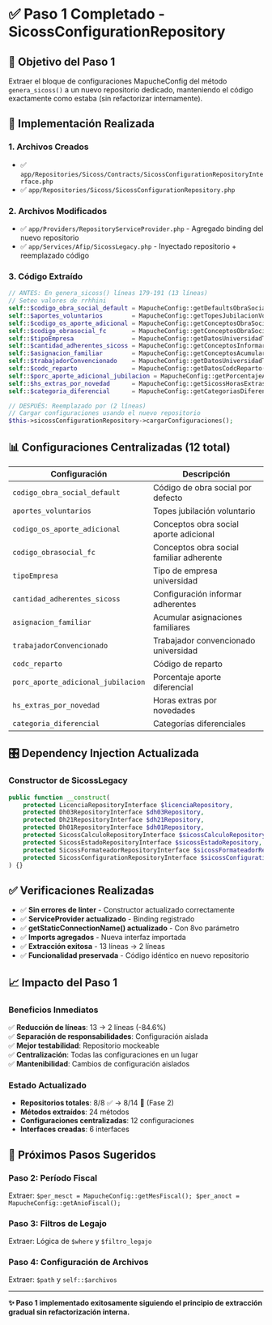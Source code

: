 # ✅ Paso 1 Completado - SicossConfigurationRepository

## 🎯 **Objetivo del Paso 1**

Extraer el bloque de configuraciones MapucheConfig del método `genera_sicoss()` a un nuevo repositorio dedicado, manteniendo el código exactamente como estaba (sin refactorizar internamente).

## 🚀 **Implementación Realizada**

### **1. Archivos Creados**

- ✅ `app/Repositories/Sicoss/Contracts/SicossConfigurationRepositoryInterface.php`
- ✅ `app/Repositories/Sicoss/SicossConfigurationRepository.php`

### **2. Archivos Modificados**

- ✅ `app/Providers/RepositoryServiceProvider.php` - Agregado binding del nuevo repositorio
- ✅ `app/Services/Afip/SicossLegacy.php` - Inyectado repositorio + reemplazado código

### **3. Código Extraído**

```php
// ANTES: En genera_sicoss() líneas 179-191 (13 líneas)
// Seteo valores de rrhhini  
self::$codigo_obra_social_default = MapucheConfig::getDefaultsObraSocial();
self::$aportes_voluntarios        = MapucheConfig::getTopesJubilacionVoluntario();
self::$codigo_os_aporte_adicional = MapucheConfig::getConceptosObraSocialAporteAdicional();
self::$codigo_obrasocial_fc       = MapucheConfig::getConceptosObraSocialFliarAdherente();
self::$tipoEmpresa                = MapucheConfig::getDatosUniversidadTipoEmpresa();
self::$cantidad_adherentes_sicoss = MapucheConfig::getConceptosInformarAdherentesSicoss();
self::$asignacion_familiar        = MapucheConfig::getConceptosAcumularAsigFamiliar();
self::$trabajadorConvencionado    = MapucheConfig::getDatosUniversidadTrabajadorConvencionado();
self::$codc_reparto               = MapucheConfig::getDatosCodcReparto();
self::$porc_aporte_adicional_jubilacion = MapucheConfig::getPorcentajeAporteDiferencialJubilacion();
self::$hs_extras_por_novedad      = MapucheConfig::getSicossHorasExtrasNovedades();
self::$categoria_diferencial      = MapucheConfig::getCategoriasDiferencial();

// DESPUÉS: Reemplazado por (2 líneas)
// Cargar configuraciones usando el nuevo repositorio
$this->sicossConfigurationRepository->cargarConfiguraciones();
```

## 📊 **Configuraciones Centralizadas (12 total)**

| Configuración | Descripción |
|---------------|-------------|
| `codigo_obra_social_default` | Código de obra social por defecto |
| `aportes_voluntarios` | Topes jubilación voluntario |
| `codigo_os_aporte_adicional` | Conceptos obra social aporte adicional |
| `codigo_obrasocial_fc` | Conceptos obra social familiar adherente |
| `tipoEmpresa` | Tipo de empresa universidad |
| `cantidad_adherentes_sicoss` | Configuración informar adherentes |
| `asignacion_familiar` | Acumular asignaciones familiares |
| `trabajadorConvencionado` | Trabajador convencionado universidad |
| `codc_reparto` | Código de reparto |
| `porc_aporte_adicional_jubilacion` | Porcentaje aporte diferencial |
| `hs_extras_por_novedad` | Horas extras por novedades |
| `categoria_diferencial` | Categorías diferenciales |

## 🎛️ **Dependency Injection Actualizada**

### Constructor de SicossLegacy

```php
public function __construct(
    protected LicenciaRepositoryInterface $licenciaRepository,
    protected Dh03RepositoryInterface $dh03Repository,
    protected Dh21RepositoryInterface $dh21Repository,
    protected Dh01RepositoryInterface $dh01Repository,
    protected SicossCalculoRepositoryInterface $sicossCalculoRepository,
    protected SicossEstadoRepositoryInterface $sicossEstadoRepository,
    protected SicossFormateadorRepositoryInterface $sicossFormateadorRepository,
    protected SicossConfigurationRepositoryInterface $sicossConfigurationRepository // ✨ NUEVO
) {}
```

## ✅ **Verificaciones Realizadas**

- ✅ **Sin errores de linter** - Constructor actualizado correctamente
- ✅ **ServiceProvider actualizado** - Binding registrado
- ✅ **getStaticConnectionName() actualizado** - Con 8vo parámetro
- ✅ **Imports agregados** - Nueva interfaz importada
- ✅ **Extracción exitosa** - 13 líneas → 2 líneas
- ✅ **Funcionalidad preservada** - Código idéntico en nuevo repositorio

## 📈 **Impacto del Paso 1**

### Beneficios Inmediatos

✅ **Reducción de líneas**: 13 → 2 líneas (-84.6%)  
✅ **Separación de responsabilidades**: Configuración aislada  
✅ **Mejor testabilidad**: Repositorio mockeable  
✅ **Centralización**: Todas las configuraciones en un lugar  
✅ **Mantenibilidad**: Cambios de configuración aislados  

### Estado Actualizado

- **Repositorios totales**: 8/8 ✅ → 8/14 🎯 (Fase 2)
- **Métodos extraídos**: 24 métodos
- **Configuraciones centralizadas**: 12 configuraciones
- **Interfaces creadas**: 6 interfaces

## 🎯 **Próximos Pasos Sugeridos**

### **Paso 2**: Período Fiscal

Extraer: `$per_mesct = MapucheConfig::getMesFiscal(); $per_anoct = MapucheConfig::getAnioFiscal();`

### **Paso 3**: Filtros de Legajo  

Extraer: Lógica de `$where` y `$filtro_legajo`

### **Paso 4**: Configuración de Archivos

Extraer: `$path` y `self::$archivos`

---

**✨ Paso 1 implementado exitosamente siguiendo el principio de extracción gradual sin refactorización interna.**
